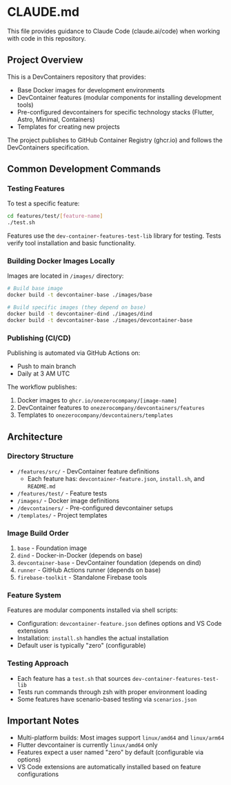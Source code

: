 # CLAUDE.md

This file provides guidance to Claude Code (claude.ai/code) when working with code in this repository.

## Project Overview

This is a DevContainers repository that provides:
- Base Docker images for development environments
- DevContainer features (modular components for installing development tools)
- Pre-configured devcontainers for specific technology stacks (Flutter, Astro, Minimal, Containers)
- Templates for creating new projects

The project publishes to GitHub Container Registry (ghcr.io) and follows the DevContainers specification.

## Common Development Commands

### Testing Features
To test a specific feature:
```bash
cd features/test/[feature-name]
./test.sh
```

Features use the `dev-container-features-test-lib` library for testing. Tests verify tool installation and basic functionality.

### Building Docker Images Locally
Images are located in `/images/` directory:
```bash
# Build base image
docker build -t devcontainer-base ./images/base

# Build specific images (they depend on base)
docker build -t devcontainer-dind ./images/dind
docker build -t devcontainer-base ./images/devcontainer-base
```

### Publishing (CI/CD)
Publishing is automated via GitHub Actions on:
- Push to main branch
- Daily at 3 AM UTC

The workflow publishes:
1. Docker images to `ghcr.io/onezerocompany/[image-name]`
2. DevContainer features to `onezerocompany/devcontainers/features`
3. Templates to `onezerocompany/devcontainers/templates`

## Architecture

### Directory Structure
- `/features/src/` - DevContainer feature definitions
  - Each feature has: `devcontainer-feature.json`, `install.sh`, and `README.md`
- `/features/test/` - Feature tests
- `/images/` - Docker image definitions
- `/devcontainers/` - Pre-configured devcontainer setups
- `/templates/` - Project templates

### Image Build Order
1. `base` - Foundation image
2. `dind` - Docker-in-Docker (depends on base)
3. `devcontainer-base` - DevContainer foundation (depends on dind)
4. `runner` - GitHub Actions runner (depends on base)
5. `firebase-toolkit` - Standalone Firebase tools

### Feature System
Features are modular components installed via shell scripts:
- Configuration: `devcontainer-feature.json` defines options and VS Code extensions
- Installation: `install.sh` handles the actual installation
- Default user is typically "zero" (configurable)

### Testing Approach
- Each feature has a `test.sh` that sources `dev-container-features-test-lib`
- Tests run commands through zsh with proper environment loading
- Some features have scenario-based testing via `scenarios.json`

## Important Notes

- Multi-platform builds: Most images support `linux/amd64` and `linux/arm64`
- Flutter devcontainer is currently `linux/amd64` only
- Features expect a user named "zero" by default (configurable via options)
- VS Code extensions are automatically installed based on feature configurations